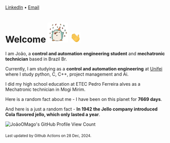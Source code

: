 [LinkedIn](https://www.linkedin.com/in/joão-pedro-gozzoli-b95641301/) &bull;
[Email](joaopedrogozzoli@gmail.com)

# Welcome <img src="happy.gif" height="64px" /> <img src="wave.gif" height="32px" />

I am João, a  **control and automation engineering student** and **mechatronic technician** based in Brazil Br.

Currently, I am studying as a **control and automation engineering** at [Unifei](https://unifei.edu.br) where I study python, C, C++, project management and Ai.

I did my high school education at ETEC Pedro Ferreira alves as a Mechatronic technician in Mogi Mirim.

Here is a random fact about me - I have been on this planet for **7669 days**.

And here is a just a random fact -  **In 1942 the Jello company introduced Cola flavored jello, which only lasted a year**.

![JoãoOMago's GitHub Profile View Count](https://komarev.com/ghpvc/?username=JoaoOMago)

<sub>Last updated by Github Actions on 28 Dec, 2024.</sub>
